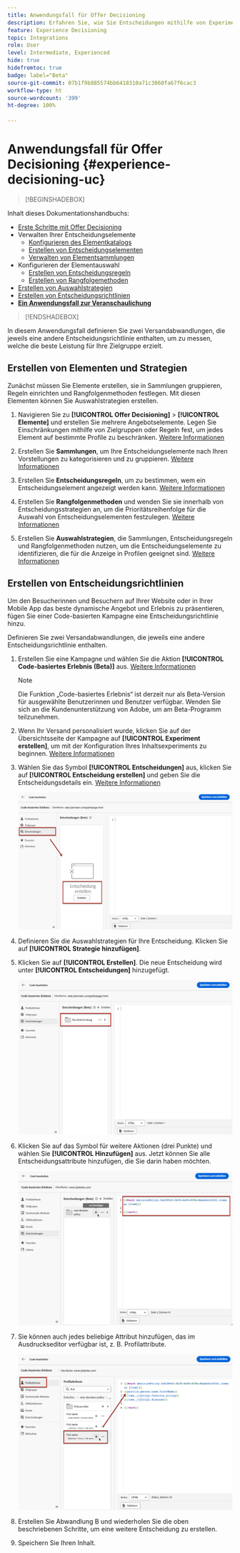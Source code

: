 ```yaml
---
title: Anwendungsfall für Offer Decisioning
description: Erfahren Sie, wie Sie Entscheidungen mithilfe von Experimenten mit dem Code-basierten Kanal erstellen.
feature: Experience Decisioning
topic: Integrations
role: User
level: Intermediate, Experienced
hide: true
hidefromtoc: true
badge: label="Beta"
source-git-commit: 07b1f9b885574bb6418310a71c3060fa67f6cac3
workflow-type: ht
source-wordcount: '399'
ht-degree: 100%

---
```


# Anwendungsfall für Offer Decisioning {#experience-decisioning-uc}

>[!BEGINSHADEBOX]

Inhalt dieses Dokumentationshandbuchs:

* [Erste Schritte mit Offer Decisioning](gs-experience-decisioning.md)
* Verwalten Ihrer Entscheidungselemente
   * [Konfigurieren des Elementkatalogs](catalogs.md)
   * [Erstellen von Entscheidungselementen](items.md)
   * [Verwalten von Elementsammlungen](collections.md)
* Konfigurieren der Elementauswahl
   * [Erstellen von Entscheidungsregeln](rules.md)
   * [Erstellen von Rangfolgemethoden](ranking.md)
* [Erstellen von Auswahlstrategien](selection-strategies.md)
* [Erstellen von Entscheidungsrichtlinien](create-decision.md)
* **[Ein Anwendungsfall zur Veranschaulichung](experience-decisioning-uc.md)**

>[!ENDSHADEBOX]

In diesem Anwendungsfall definieren Sie zwei Versandabwandlungen, die jeweils eine andere Entscheidungsrichtlinie enthalten, um zu messen, welche die beste Leistung für Ihre Zielgruppe erzielt.

## Erstellen von Elementen und Strategien

Zunächst müssen Sie Elemente erstellen, sie in Sammlungen gruppieren, Regeln einrichten und Rangfolgenmethoden festlegen. Mit diesen Elementen können Sie Auswahlstrategien erstellen.

1. Navigieren Sie zu **[!UICONTROL Offer Decisioning]** > **[!UICONTROL Elemente]** und erstellen Sie mehrere Angebotselemente. Legen Sie Einschränkungen mithilfe von Zielgruppen oder Regeln fest, um jedes Element auf bestimmte Profile zu beschränken. [Weitere Informationen](items.md)

   <!--
   1. From the items list, click the **[!UICONTROL Edit schema]** button  and edit the custom attributes if needed. [Learn how to work with catalogs](catalogs.md)-->

1. Erstellen Sie **Sammlungen**, um Ihre Entscheidungselemente nach Ihren Vorstellungen zu kategorisieren und zu gruppieren. [Weitere Informationen](collections.md)

1. Erstellen Sie **Entscheidungsregeln**, um zu bestimmen, wem ein Entscheidungselement angezeigt werden kann. [Weitere Informationen](rules.md)

1. Erstellen Sie **Rangfolgenmethoden** und wenden Sie sie innerhalb von Entscheidungsstrategien an, um die Prioritätsreihenfolge für die Auswahl von Entscheidungselementen festzulegen. [Weitere Informationen](ranking.md)

1. Erstellen Sie **Auswahlstrategien**, die Sammlungen, Entscheidungsregeln und Rangfolgenmethoden nutzen, um die Entscheidungselemente zu identifizieren, die für die Anzeige in Profilen geeignet sind. [Weitere Informationen](selection-strategies.md)

## Erstellen von Entscheidungsrichtlinien

Um den Besucherinnen und Besuchern auf Ihrer Website oder in Ihrer Mobile App das beste dynamische Angebot und Erlebnis zu präsentieren, fügen Sie einer Code-basierten Kampagne eine Entscheidungsrichtlinie hinzu.

Definieren Sie zwei Versandabwandlungen, die jeweils eine andere Entscheidungsrichtlinie enthalten.

1. Erstellen Sie eine Kampagne und wählen Sie die Aktion **[!UICONTROL Code-basiertes Erlebnis (Beta)]** aus. [Weitere Informationen](../code-based/create-code-based.md)

   >[!NOTE]
   >
   >Die Funktion „Code-basiertes Erlebnis“ ist derzeit nur als Beta-Version für ausgewählte Benutzerinnen und Benutzer verfügbar. Wenden Sie sich an die Kundenunterstützung von Adobe, um am Beta-Programm teilzunehmen.

1. Wenn Ihr Versand personalisiert wurde, klicken Sie auf der Übersichtsseite der Kampagne auf **[!UICONTROL Experiment erstellen]**, um mit der Konfiguration Ihres Inhaltsexperiments zu beginnen. [Weitere Informationen](../campaigns/content-experiment.md)

1. Wählen Sie das Symbol **[!UICONTROL Entscheidungen]** aus, klicken Sie auf **[!UICONTROL Entscheidung erstellen]** und geben Sie die Entscheidungsdetails ein. [Weitere Informationen](create-decision.md)

   ![](assets/decision-code-based-create.png)

1. Definieren Sie die Auswahlstrategien für Ihre Entscheidung. Klicken Sie auf **[!UICONTROL Strategie hinzufügen]**.

1. Klicken Sie auf **[!UICONTROL Erstellen]**. Die neue Entscheidung wird unter **[!UICONTROL Entscheidungen]** hinzugefügt.

   ![](assets/decision-code-based-decision-added.png)

1. Klicken Sie auf das Symbol für weitere Aktionen (drei Punkte) und wählen Sie **[!UICONTROL Hinzufügen]** aus. Jetzt können Sie alle Entscheidungsattribute hinzufügen, die Sie darin haben möchten.

   ![](assets/decision-code-based-add-decision.png)

1. Sie können auch jedes beliebige Attribut hinzufügen, das im Ausdruckseditor verfügbar ist, z. B. Profilattribute.

   ![](assets/decision-code-based-decision-profile-attribute.png)

1. Erstellen Sie Abwandlung B und wiederholen Sie die oben beschriebenen Schritte, um eine weitere Entscheidung zu erstellen.

1. Speichern Sie Ihren Inhalt.


